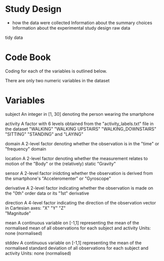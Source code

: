 Study Design
============
- how the data were collected
Information about the summary choices
Information about the experimental study design
raw data

tidy data

Code Book
=========
Coding for each of the variables is outlined below.

There are only two numeric variables in the dataset

Variables
=========
subject
    An integer in [1, 30] denoting the person wearing the smartphone

activity
    A factor with 6 levels obtained from the "activity_labels.txt" file in the dataset
        "WALKING"
        "WALKING UPSTAIRS"
        "WALKING_DOWNSTAIRS"
        "SITTING"
        "STANDING" and
        "LAYING"


domain
    A 2-level factor denoting whether the observation is in the 
        "time" or 
        "frequency" domain

location
    A 2-level factor denoting whether the measurement relates to motion of the
        "Body" or the (relatively) static 
        "Gravity"

sensor
    A 2-level factor inidcting whether the observation is derived from the smartphone's 
        "Acceleromenter" or 
        "Gyroscope"

derivative
    A 2-level factor indicating whether the observation is made on the 
        "0th" order data or its
        "1st" derivative

direction
    A 4-level factor indicating the direction of the observation vector in Cartesian axes:
        "X" 
        "Y"
        "Z"  
        "Magnitude"

mean
    A continuous variable on [-1,1] representing the mean of the normalised mean of all observations
    for each subject and activity
    Units: none (normalised)

stddev
    A continuous variable on [-1,1] representing the mean of the normalised standard deviation of all observations
    for each subject and activity 
    Units: none (normalised)
